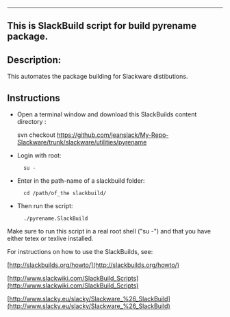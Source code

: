 ---------------------------------------------------------
This is SlackBuild script for build pyrename package.
---------------------------------------------------------

Description:
----

This automates the package building for Slackware distibutions.


Instructions
---- 

- Open a terminal window and download this SlackBuilds content directory :

	svn checkout https://github.com/jeanslack/My-Repo-Slackware/trunk/slackware/utilities/pyrename


- Login with root:

		su -
		
- Enter in the path-name of a slackbuild folder:

		cd /path/of_the slackbuild/

- Then run the script:

		./pyrename.SlackBuild

Make sure to run this script in a real root shell ("su -") and that you
have either tetex or texlive installed.


For instructions on how to use the SlackBuilds, see:

[http://slackbuilds.org/howto/](http://slackbuilds.org/howto/)

[http://www.slackwiki.com/SlackBuild_Scripts](http://www.slackwiki.com/SlackBuild_Scripts)

[http://www.slacky.eu/slacky/Slackware_%26_SlackBuild](http://www.slacky.eu/slacky/Slackware_%26_SlackBuild)

